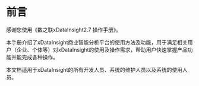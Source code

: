 # 前言

感谢您使用《数之联xDataInsight2.7 操作手册》。

本手册介绍了xDataInsight商业智能分析平台的使用方法及功能，用于满足相关用户（企业、个体等）对xDataInsight的使用及操作需求，帮助用户快速掌握产品功能并能完成各种操作。

本文档适用于xDataInsight的所有开发人员、系统的维护人员以及系统的使用人员。


